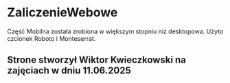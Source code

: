 # ZaliczenieWebowe
Część Mobilna została zrobiona w większym stopniu niż desktopowa.
Użyto czcionek Roboto i Monteserrat.
## Strone stworzył Wiktor Kwieczkowski na zajęciach w dniu 11.06.2025
